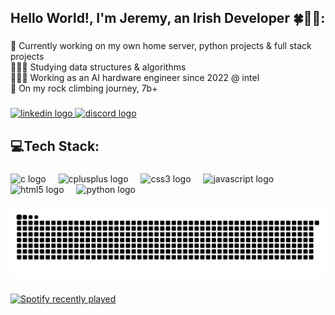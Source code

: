 <!--
<div align="center">
  <img height="200" src="https://i.imgflip.com/65efzo.gif" />
</div>
-->

###

<h2 align="left">Hello World!, I'm Jeremy, an Irish Developer 🍀👋🏼:</h2>

###

<p align="left">🛜 Currently working on my own home server, python projects & full stack projects<br>👨🏼‍🎓 Studying data structures & algorithms<br>👨🏼‍💻 Working as an AI hardware engineer since 2022 @ intel<br>🧗 On my rock climbing journey, 7b+</p>

###

<div align="left">
  <a href="https://www.linkedin.com/in/jeremytrane/" target="_blank">
    <img src="https://img.shields.io/static/v1?message=LinkedIn&logo=linkedin&label=&color=0077B5&logoColor=white&labelColor=&style=for-the-badge" height="35" alt="linkedin logo"  />
  </a>
  <a href="https://discord.com/users/429026360485478400" target="_blank">
    <img src="https://img.shields.io/static/v1?message=Discord&logo=discord&label=&color=7289DA&logoColor=white&labelColor=&style=for-the-badge" height="35" alt="discord logo"  />
  </a>
</div>
<h2 align="left">💻Tech Stack:</h2>

###

<div align="left">
  <img src="https://cdn.jsdelivr.net/gh/devicons/devicon/icons/c/c-original.svg" height="30" alt="c logo"  />
  <img width="12" />
  <img src="https://cdn.jsdelivr.net/gh/devicons/devicon/icons/cplusplus/cplusplus-original.svg" height="30" alt="cplusplus logo"  />
  <img width="12" />
  <img src="https://cdn.jsdelivr.net/gh/devicons/devicon/icons/css3/css3-original.svg" height="30" alt="css3 logo"  />
  <img width="12" />
  <img src="https://cdn.jsdelivr.net/gh/devicons/devicon/icons/javascript/javascript-original.svg" height="30" alt="javascript logo"  />
  <img width="12" />
  <img src="https://cdn.jsdelivr.net/gh/devicons/devicon/icons/html5/html5-original.svg" height="30" alt="html5 logo"  />
  <img width="12" />
  <img src="https://cdn.jsdelivr.net/gh/devicons/devicon/icons/python/python-original.svg" height="30" alt="python logo"  />
</div>

###

<picture>
  <source media="(prefers-color-scheme: dark)" srcset="https://raw.githubusercontent.com/jeremytrane/jeremytrane/output/github-snake-dark.svg" />
  <source media="(prefers-color-scheme: light)" srcset="https://raw.githubusercontent.com/jeremytrane/jeremytrane/output/github-snake.svg" />
  <img alt="github-snake" src="https://raw.githubusercontent.com/jeremytrane/jeremytrane/output/github-snake.svg" />
</picture>

###

<div align="left">
  <a href="https://open.spotify.com/user/21ksobmythzc66gkxyc6cvlpi">
    <img src="https://spotify-recently-played-readme.vercel.app/api?user=21ksobmythzc66gkxyc6cvlpi&count=5&unique=true" alt="Spotify recently played"  />
  </a>
</div>

###

